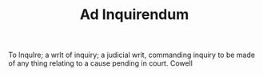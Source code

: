 ---
title: Ad Inquirendum
letter: A
permalink: "/definitions/bld-ad-inquirendum.html"
body: To lnqulre; a wrlt of inquiry; a judicial writ, commanding inquiry to be made
  of any thing relating to a cause pending in court. Cowell
published_at: '2018-07-07'
source: Black's Law Dictionary 2nd Ed (1910)
layout: post
---